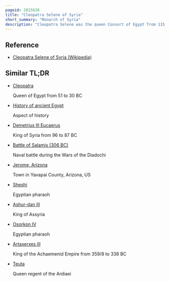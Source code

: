 ```yaml
---
pageid: 2015638
title: "Cleopatra Selene of Syria"
short_summary: "Monarch of Syria"
description: "Cleopatra Selene was the queen Consort of Egypt from 115 to 102 Bc the queen Consort of Syria from 10292 Bc and the Monarch of Syria from 82 to 69 Bc. The daughter of Ptolemy VIII Physcon and Cleopatra III of Egypt, Cleopatra Selene was favoured by her mother and became a pawn in Cleopatra III's political manoeuvres. Cleopatra Iii forced her Son Ptolemy Ix to divorce his Sister Cleopatra Iv in 115 Bc and chose cleopatra Selene as the new Queen of Egypt. Tension between the King and his Mother grew and ended with his Expulsion from Egypt, leaving Cleopatra Selene behind ; she probably then married the new King, her other Brother Ptolemy X."
---
```


## Reference

- [Cleopatra Selene of Syria (Wikipedia)](https://en.wikipedia.org/?curid=2015638)

## Similar TL;DR

- [Cleopatra](/tldr/en/cleopatra)

  Queen of Egypt from 51 to 30 BC

- [History of ancient Egypt](/tldr/en/history-of-ancient-egypt)

  Aspect of history

- [Demetrius III Eucaerus](/tldr/en/demetrius-iii-eucaerus)

  King of Syria from 96 to 87 BC

- [Battle of Salamis (306 BC)](/tldr/en/battle-of-salamis-306-bc)

  Naval battle during the Wars of the Diadochi

- [Jerome, Arizona](/tldr/en/jerome-arizona)

  Town in Yavapai County, Arizona, US

- [Sheshi](/tldr/en/sheshi)

  Egyptian pharaoh

- [Ashur-dan III](/tldr/en/ashur-dan-iii)

  King of Assyria

- [Osorkon IV](/tldr/en/osorkon-iv)

  Egyptian pharaoh

- [Artaxerxes III](/tldr/en/artaxerxes-iii)

  King of the Achaemenid Empire from 359/8 to 338 BC

- [Teuta](/tldr/en/teuta)

  Queen regent of the Ardiaei
